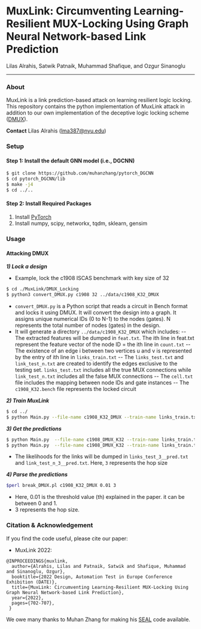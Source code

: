# MuxLink: Circumventing Learning-Resilient MUX-Locking Using Graph Neural Network-based Link Prediction
Lilas Alrahis, Satwik Patnaik, Muhammad Shafique, and Ozgur Sinanoglu

---
### About

MuxLink is a link prediction-based attack on learning resilient logic locking. This repository contains the python implementation of MuxLink attack in addition to our own implementation of the deceptive logic locking scheme ([DMUX](https://ieeexplore.ieee.org/document/9496607)).

**Contact**
Lilas Alrahis (lma387@nyu.edu)
### Setup
#### Step 1: Install the default GNN model (i.e., DGCNN)
```sh
$ git clone https://github.com/muhanzhang/pytorch_DGCNN
$ cd pytorch_DGCNN/lib
$ make -j4
$ cd ../..
```
#### Step 2: Install Required Packages
1) Install [PyTorch](https://pytorch.org/)
2) Install numpy, scipy, networkx, tqdm, sklearn, gensim

### Usage
#### Attacking DMUX
***1) Lock a design***
- Example, lock the c1908 ISCAS benchmark with key size of 32
```sh
$ cd ./MuxLink/DMUX_Locking
$ python3 convert_DMUX.py c1908 32 ../data/c1908_K32_DMUX
```
- `convert_DMUX.py` is a Python script that reads a circuit in Bench format and locks it using DMUX. It will convert the design into a graph. It assigns unique numerical IDs (0 to N-1) to the nodes (gates). N represents the total number of nodes (gates) in the design.
- It will generate a directory `../data/c1908_K32_DMUX` which includes:
-- The extracted features will be dumped in `feat.txt`. The ith line in feat.txt represent the feature vector of the node ID = the ith line in `count.txt`
-- The existence of an edge i between two vertices u and v is represented by the entry of ith line in `links_train.txt`
-- The `links_test.txt` and `link_test_n.txt` are created to identify the edges exclusive to the testing set. `links_test.txt` includes all the true MUX connections while `link_test_n.txt` includes all the false MUX connections
-- The `cell.txt` file includes the mapping between node IDs and gate instances
-- The `c1908_K32.bench` file represents the locked circuit

***2) Train MuxLink***
```sh
$ cd ../
$ python Main.py --file-name c1908_K32_DMUX --train-name links_train.txt  --test-name links_test.txt --testneg-name link_test_n.txt --hop 3  --save-model > Log_train_c1908_DMUX_K32.txt
```
***3) Get the predictions***
```sh
$ python Main.py  --file-name c1908_DMUX_K32 --train-name links_train.txt  --test-name links_test.txt --hop 3  --only-predict > Log_pos_predict_c1908_DMUX_K32.txt
$ python Main.py  --file-name c1908_DMUX_K32 --train-name links_train.txt  --test-name  link_test_n.txt --hop 3  --only-predict > Log_neg_predict_c1908_DMUX_K32.txt
```
- The likelihoods for the links will be dumped in `links_test_3__pred.txt` and `link_test_n_3__pred.txt`. Here, `3` represents the hop size

***4) Parse the predictions***
 ```sh
 $perl break_DMUX.pl c1908_K32_DMUX 0.01 3
```
- Here, 0.01 is the  threshold value (th) explained in the paper. it can be between 0 and 1.
- 3 represents the hop size.
### Citation & Acknowledgement
If you find the code useful, please cite our paper:
* MuxLink 2022:
```
@INPROCEEDINGS{muxlink,
  author={Alrahis, Lilas and Patnaik, Satwik and Shafique, Muhammad and Sinanoglu, Ozgur},
  booktitle={2022 Design, Automation Test in Europe Conference Exhibition (DATE)}, 
  title={MuxLink: Circumventing Learning-Resilient MUX-Locking Using Graph Neural Network-based Link Prediction}, 
  year={2022},
  pages={702-707},
 }
```
We owe many thanks to Muhan Zhang for making his [SEAL](https://github.com/muhanzhang/SEAL) code available.
